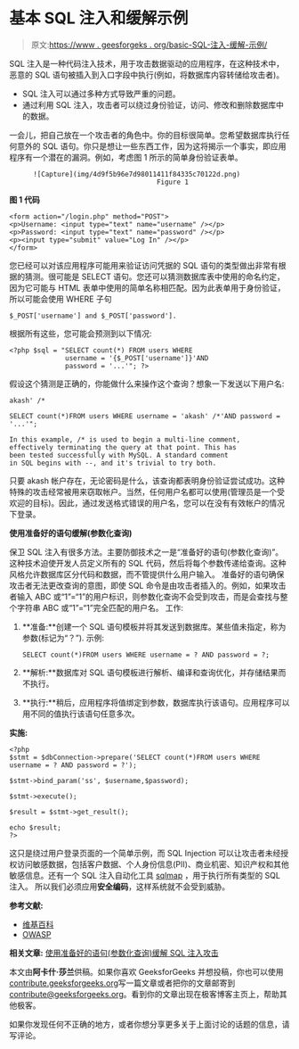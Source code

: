 # 基本 SQL 注入和缓解示例

> 原文:[https://www . geesforgeks . org/basic-SQL-注入-缓解-示例/](https://www.geeksforgeeks.org/basic-sql-injection-mitigation-example/)

SQL 注入是一种代码注入技术，用于攻击数据驱动的应用程序，在这种技术中，恶意的 SQL 语句被插入到入口字段中执行(例如，将数据库内容转储给攻击者)。

*   SQL 注入可以通过多种方式导致严重的问题。
*   通过利用 SQL 注入，攻击者可以绕过身份验证，访问、修改和删除数据库中的数据。

一会儿，把自己放在一个攻击者的角色中。你的目标很简单。您希望数据库执行任何意外的 SQL 语句。你只是想让一些东西工作，因为这将揭示一个事实，即应用程序有一个潜在的漏洞。例如，考虑图 1 所示的简单身份验证表单。

```
      ![Capture](img/4d9f5b96e7d98011411f84335c70122d.png)
                                     Figure 1
```

**图 1 代码**

```
<form action="/login.php" method="POST">
<p>Username: <input type="text" name="username" /></p>
<p>Password: <input type="text" name="password" /></p>
<p><input type="submit" value="Log In" /></p>
</form>
```

您已经可以对该应用程序可能用来验证访问凭据的 SQL 语句的类型做出非常有根据的猜测。很可能是 SELECT 语句。您还可以猜测数据库表中使用的命名约定，因为它可能与 HTML 表单中使用的简单名称相匹配。因为此表单用于身份验证，所以可能会使用 WHERE 子句

```
$_POST['username'] and $_POST['password'].
```

根据所有这些，您可能会预测到以下情况:

```
<?php $sql = "SELECT count(*) FROM users WHERE 
              username = '{$_POST['username']}'AND 
              password = '...'"; ?>
```

假设这个猜测是正确的，你能做什么来操作这个查询？想象一下发送以下用户名:

```
akash' /*
```

```
SELECT count(*)FROM users WHERE username = 'akash' /*'AND password = '...'";
```

```
In this example, /* is used to begin a multi-line comment,
effectively terminating the query at that point. This has
been tested successfully with MySQL. A standard comment 
in SQL begins with --, and it's trivial to try both.
```

只要 akash 帐户存在，无论密码是什么，该查询都表明身份验证尝试成功。这种特殊的攻击经常被用来窃取帐户。当然，任何用户名都可以使用(管理员是一个受欢迎的目标)。因此，通过发送格式错误的用户名，您可以在没有有效帐户的情况下登录。

**使用准备好的语句缓解(参数化查询)**

保卫 SQL 注入有很多方法。主要防御技术之一是“准备好的语句(参数化查询)”。这种技术迫使开发人员定义所有的 SQL 代码，然后将每个参数传递给查询。这种风格允许数据库区分代码和数据，而不管提供什么用户输入。
准备好的语句确保攻击者无法更改查询的意图，即使 SQL 命令是由攻击者插入的。例如，如果攻击者输入 ABC 或“1”=“1”的用户标识，则参数化查询不会受到攻击，而是会查找与整个字符串 ABC 或“1”=“1”完全匹配的用户名。
工作:

1.  **准备:**创建一个 SQL 语句模板并将其发送到数据库。某些值未指定，称为参数(标记为“？”).
    示例:

    ```
    SELECT count(*)FROM users WHERE username = ? AND password = ?;
    ```

2.  **解析:**数据库对 SQL 语句模板进行解析、编译和查询优化，并存储结果而不执行。
3.  **执行:**稍后，应用程序将值绑定到参数，数据库执行该语句。应用程序可以用不同的值执行该语句任意多次。

**实施:**

```
<?php 
$stmt = $dbConnection->prepare('SELECT count(*)FROM users WHERE username = ? AND password = ?');

$stmt->bind_param('ss', $username,$password);

$stmt->execute();

$result = $stmt->get_result();

echo $result;
?>
```

这只是绕过用户登录页面的一个简单示例，而 SQL Injection 可以让攻击者未经授权访问敏感数据，包括客户数据、个人身份信息(PII)、商业机密、知识产权和其他敏感信息。还有一个 SQL 注入自动化工具 [sqlmap](http://sqlmap.org/) ，用于执行所有类型的 SQL 注入。
所以我们必须应用**安全编码**，这样系统就不会受到威胁。

**参考文献:**

*   [维基百科](https://en.wikipedia.org/wiki/SQL_injection)
*   [OWASP](https://www.owasp.org/index.php/SQL_Injection)

**相关文章:**
[使用准备好的语句(参数化查询)缓解 SQL 注入攻击](https://www.geeksforgeeks.org/mitigation-sql-injection-attack-using-prepared-statements-parameterized-queries/)

本文由**阿卡什·莎兰**供稿。如果你喜欢 GeeksforGeeks 并想投稿，你也可以使用[contribute.geeksforgeeks.org](http://www.contribute.geeksforgeeks.org)写一篇文章或者把你的文章邮寄到 contribute@geeksforgeeks.org。看到你的文章出现在极客博客主页上，帮助其他极客。

如果你发现任何不正确的地方，或者你想分享更多关于上面讨论的话题的信息，请写评论。